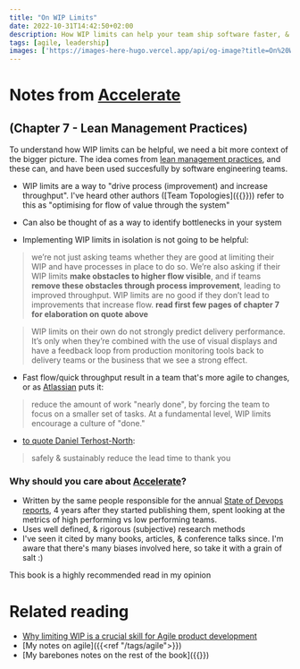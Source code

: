 ```yaml
---
title: "On WIP Limits"
date: 2022-10-31T14:42:50+02:00
description: How WIP limits can help your team ship software faster, & more effectively
tags: [agile, leadership]
images: ['https://images-here-hugo.vercel.app/api/og-image?title=On%20WIP%20Limits']
---
```


# Notes from [Accelerate](https://itrevolution.com/book/accelerate/)
## (Chapter 7 - Lean Management Practices)

To understand how WIP limits can be helpful, we need a bit more context of the bigger picture. The idea comes from [lean management practices](https://www.simplilearn.com/what-is-lean-management-article), and these can, and have been used succesfully by software engineering teams.
- WIP limits are a way to "drive process (improvement) and increase throughput". I've heard other authors ([Team Topologies]({{<ref tt-jl>}})) refer to this as "optimising for flow of value through the system"
- Can also be thought of as a way to identify bottlenecks in your system

- Implementing WIP limits in isolation is not going to be helpful: 
> we’re not just asking teams whether they are good at limiting their WIP and have processes in place to do so. We’re also asking if their WIP limits **make obstacles to higher flow visible**, and if teams **remove these obstacles through process improvement**, leading to improved throughput. WIP limits are no good if they don’t lead to improvements that increase flow.
**read first few pages of chapter 7 for elaboration on quote above**

> WIP limits on their own do not strongly predict delivery performance. It’s only when they’re combined with the use of visual displays and have a feedback loop from production monitoring tools back to delivery teams or the business that we see a strong effect.

- Fast flow/quick throughput result in a team that's more agile to changes, or as [Atlassian](https://www.atlassian.com/agile/kanban/wip-limits) puts it:
> reduce the amount of work "nearly done", by forcing the team to focus on a smaller set of tasks. At a fundamental level, WIP limits encourage a culture of "done."

- [to quote Daniel Terhost-North](https://youtu.be/_mYlSMepTGw?t=620):
> safely & sustainably reduce the lead time to thank you

### Why should you care about [Accelerate](https://itrevolution.com/ßbook/accelerate/)?
- Written by the same people responsible for the annual [State of Devops reports](https://cloud.google.com/resources/state-of-devops), 4 years after they started publishing them, spent looking at the metrics of high performing vs low performing teams.
- Uses well defined, & rigorous (subjective) research methods
- I've seen it cited by many books, articles, & conference talks since. I'm aware that there's many biases involved here, so take it with a grain of salt :)

This book is a highly recommended read in my opinion

# Related reading
- [Why limiting WIP is a crucial skill for Agile product development](https://lucidspark.com/blog/limiting-WIP-for-agile-development)
- [My notes on agile]({{<ref "/tags/agile">}})
- [My barebones notes on the rest of the book]({{<ref accelerate>}})
